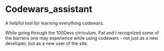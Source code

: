 # Codewars_assistant
A helpful tool for learning everything codewars.

While going through the 100Devs cirriculum, Pat and I recognized some of the barriers one may experience while using codewars - not just as a new developer, but as a new user of the site.
